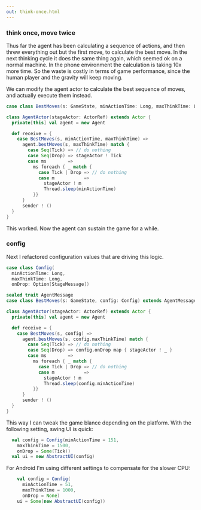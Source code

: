 ```yaml
---
out: think-once.html
---
```


### think once, move twice

Thus far the agent has been calculating a sequence of actions, and then threw everything out but the first move, to calculate the best move. In the next thinking cycle it does the same thing again, which seemed ok on a normal machine. In the phone environment the calculation is taking 10x more time. So the waste is costly in terms of game performance, since the human player and the gravity will keep moving.

We can modify the agent actor to calculate the best sequence of moves, and actually execute them instead.

```scala
case class BestMoves(s: GameState, minActionTime: Long, maxThinkTime: Long) extends AgentMessage

class AgentActor(stageActor: ActorRef) extends Actor {
  private[this] val agent = new Agent

  def receive = {
    case BestMoves(s, minActionTime, maxThinkTime) =>
      agent.bestMoves(s, maxThinkTime) match {
        case Seq(Tick) => // do nothing
        case Seq(Drop) => stageActor ! Tick
        case ms        =>
          ms foreach { _ match {
            case Tick | Drop => // do nothing
            case m           =>
              stageActor ! m
              Thread.sleep(minActionTime)
          }}
      }
      sender ! ()
  }
}
```

This worked. Now the agent can sustain the game for a while.

### config

Next I refactored configuration values that are driving this logic.

```scala
case class Config(
  minActionTime: Long,
  maxThinkTime: Long,
  onDrop: Option[StageMessage])

sealed trait AgentMessage
case class BestMoves(s: GameState, config: Config) extends AgentMessage

class AgentActor(stageActor: ActorRef) extends Actor {
  private[this] val agent = new Agent

  def receive = {
    case BestMoves(s, config) =>
      agent.bestMoves(s, config.maxThinkTime) match {
        case Seq(Tick) => // do nothing
        case Seq(Drop) => config.onDrop map { stageActor ! _ }
        case ms        =>
          ms foreach { _ match {
            case Tick | Drop => // do nothing
            case m           =>
              stageActor ! m
              Thread.sleep(config.minActionTime)
          }}
      }
      sender ! ()
  }
}
```

This way I can tweak the game blance depending on the platform. With the following setting, swing UI is quick:

```scala
  val config = Config(minActionTime = 151,
    maxThinkTime = 1500,
    onDrop = Some(Tick))
  val ui = new AbstractUI(config)
```

For Android I'm using different settings to compensate for the slower CPU:

```scala
    val config = Config(
      minActionTime = 51,
      maxThinkTime = 1000,
      onDrop = None)
    ui = Some(new AbstractUI(config))
```
